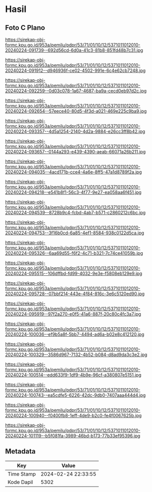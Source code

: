# Hasil

## Foto C Plano

https://sirekap-obj-formc.kpu.go.id/953a/pemilu/pdpr/53/71/01/10/12/5371011012010-20240224-091739--692d56cd-6d0a-41c3-81b8-851fd48b7c31.jpg

https://sirekap-obj-formc.kpu.go.id/953a/pemilu/pdpr/53/71/01/10/12/5371011012010-20240224-091912--d946936f-ce02-4502-991e-6c4e62cb7248.jpg

https://sirekap-obj-formc.kpu.go.id/953a/pemilu/pdpr/53/71/01/10/12/5371011012010-20240224-092259--0d03c078-1a67-4687-ba9a-cecd0eb97d2c.jpg

https://sirekap-obj-formc.kpu.go.id/953a/pemilu/pdpr/53/71/01/10/12/5371011012010-20240224-092654--57eece40-80d5-4f3d-a021-469e225c9ba9.jpg

https://sirekap-obj-formc.kpu.go.id/953a/pemilu/pdpr/53/71/01/10/12/5371011012010-20240224-093357--4d5a1254-2140-4d2a-9884-e26cc3ff8b42.jpg

https://sirekap-obj-formc.kpu.go.id/953a/pemilu/pdpr/53/71/01/10/12/5371011012010-20240224-093657--0144a293-e439-4390-aeab-66071a26b211.jpg

https://sirekap-obj-formc.kpu.go.id/953a/pemilu/pdpr/53/71/01/10/12/5371011012010-20240224-094035--4acd171b-cce4-4a6e-8ff5-47a1d8789f2a.jpg

https://sirekap-obj-formc.kpu.go.id/953a/pemilu/pdpr/53/71/01/10/12/5371011012010-20240224-094218--e541b8f1-56c3-4f77-9e27-ea058aa6f451.jpg

https://sirekap-obj-formc.kpu.go.id/953a/pemilu/pdpr/53/71/01/10/12/5371011012010-20240224-094539--8728b9c4-fcbd-4ab7-b571-c2860212c6bc.jpg

https://sirekap-obj-formc.kpu.go.id/953a/pemilu/pdpr/53/71/01/10/12/5371011012010-20240224-094753--3f16b0cd-6a85-4ef1-8584-938c0122d5ca.jpg

https://sirekap-obj-formc.kpu.go.id/953a/pemilu/pdpr/53/71/01/10/12/5371011012010-20240224-095326--6aa69d55-f6f2-4c71-b321-7c74ce41059b.jpg

https://sirekap-obj-formc.kpu.go.id/953a/pemilu/pdpr/53/71/01/10/12/5371011012010-20240224-095515--106dffbd-fd99-4032-9e3e-f5808eb129e9.jpg

https://sirekap-obj-formc.kpu.go.id/953a/pemilu/pdpr/53/71/01/10/12/5371011012010-20240224-095728--07bbf214-443e-4f84-816c-3e6c5120ed90.jpg

https://sirekap-obj-formc.kpu.go.id/953a/pemilu/pdpr/53/71/01/10/12/5371011012010-20240224-095919--97f2a270-e0f5-41a6-887f-20c80c4fc3a7.jpg

https://sirekap-obj-formc.kpu.go.id/953a/pemilu/pdpr/53/71/01/10/12/5371011012010-20240224-100036--ef9b5a8f-5bb7-4494-ad6a-b02e8c412120.jpg

https://sirekap-obj-formc.kpu.go.id/953a/pemilu/pdpr/53/71/01/10/12/5371011012010-20240224-100329--3586d967-7132-4b52-b084-d8ad9da3c3e2.jpg

https://sirekap-obj-formc.kpu.go.id/953a/pemilu/pdpr/53/71/01/10/12/5371011012010-20240224-100514--edd633f9-1df9-4b9e-96cf-a380807e5151.jpg

https://sirekap-obj-formc.kpu.go.id/953a/pemilu/pdpr/53/71/01/10/12/5371011012010-20240224-100743--ea5cdfe5-6226-42dc-9db0-7407aaa444d4.jpg

https://sirekap-obj-formc.kpu.go.id/953a/pemilu/pdpr/53/71/01/10/12/5371011012010-20240224-100940--f0400fb8-1eff-4de9-b2c0-fe4f0067625b.jpg

https://sirekap-obj-formc.kpu.go.id/953a/pemilu/pdpr/53/71/01/10/12/5371011012010-20240224-101119--b5f081fa-3989-46bd-b173-77b33ef95396.jpg


## Metadata

| Key        | Value               |
| ---------- | ------------------- |
| Time Stamp | 2024-02-24 22:33:55 |
| Kode Dapil | 5302                |



